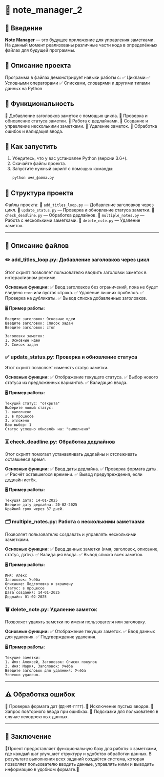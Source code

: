 # 📒 note_manager_2

## 🌟 Введение

**Note Manager** — это будущее приложение для управления заметками. На данный момент реализованы различные части кода в определённых файлах для будущей программы.

## 📝 Описание проекта

Программа в файлах демонстрирует навыки работы с: ✅ Циклами ✅ Условными операторами ✅ Списками, словарями и другими типами данных на Python



## 🎯 Функциональность

📌 Добавление заголовков заметок с помощью цикла.
📌 Проверка и обновление статуса заметки.
📌 Работа с дедлайнами.
📌 Создание и управление несколькими заметками.
📌 Удаление заметок.
📌 Обработка ошибок и валидация ввода.

## 🚀 Как запустить

1. Убедитесь, что у вас установлен Python (версии 3.6+).
2. Скачайте файлы проекта.
3. Запустите нужный скрипт с помощью команды:
   ```sh
   python имя_файла.py
   ```

## 📂 Структура проекта

Файлы проекта:
📄 `add_titles_loop.py` — Добавление заголовков через цикл.
📄 `update_status.py` — Проверка и обновление статуса заметки.
📄 `check_deadline.py` — Обработка дедлайнов.
📄 `multiple_notes.py` — Работа с несколькими заметками.
📄 `delete_note.py` — Удаление заметок.

---

## 📜 Описание файлов

### ✏️ add\_titles\_loop.py: Добавление заголовков через цикл

Этот скрипт позволяет пользователю вводить заголовки заметок в интерактивном режиме.

**Основные функции:**
✅ Ввод заголовков без ограничений, пока не будет введено `стоп` или пустая строка.
✅ Удаление лишних пробелов.
✅ Проверка на дубликаты.
✅ Вывод списка добавленных заголовков.

🖥 **Пример работы:**

```
Введите заголовок: Основные идеи
Введите заголовок: Список задач
Введите заголовок: стоп

Заголовки заметок:
1. Основные идеи
2. Список задач
```

### ✅ update\_status.py: Проверка и обновление статуса

Этот скрипт позволяет изменять статус заметки.

**Основные функции:**
✅ Отображение текущего статуса.
✅ Выбор нового статуса из предложенных вариантов.
✅ Валидация ввода.

🖥 **Пример работы:**

```
Текущий статус: "открыта"
Выберите новый статус:
1. выполнено
2. в процессе
3. отложено
Ваш выбор: 1
Статус успешно обновлён на: "выполнено"
```

### ⏳ check\_deadline.py: Обработка дедлайнов

Этот скрипт помогает устанавливать дедлайны и отслеживать оставшееся время.

**Основные функции:**
✅ Ввод даты дедлайна.
✅ Проверка формата даты.
✅ Расчёт оставшегося времени.
✅ Вывод предупреждения, если дедлайн истёк.

🖥 **Пример работы:**

```
Текущая дата: 14-01-2025
Введите дату дедлайна: 20-02-2025
Крайний срок через 37 дней.
```

### 🗂 multiple\_notes.py: Работа с несколькими заметками

Позволяет пользователю создавать и управлять несколькими заметками.

**Основные функции:**
✅ Ввод данных заметки (имя, заголовок, описание, статус, даты).
✅ Валидация ввода.
✅ Вывод списка всех заметок.

🖥 **Пример работы:**

```
Имя: Алекс
Заголовок: Учёба
Описание: Подготовка к экзамену
Статус: в процессе
Дата создания: 14-01-2025
Дедлайн: 01-02-2025
```

### 🗑 delete\_note.py: Удаление заметок

Позволяет удалять заметки по имени пользователя или заголовку.

**Основные функции:**
✅ Отображение текущих заметок.
✅ Ввод данных для удаления.
✅ Подтверждение удаления.

🖥 **Пример работы:**

```
Текущие заметки:
1. Имя: Алексей, Заголовок: Список покупок
2. Имя: Мария, Заголовок: Учёба
Введите заголовок для удаления: Учёба
Успешно удалено.
```

---

## ⚠️ Обработка ошибок

🔹 Проверка формата дат (`ДД-ММ-ГГГГ`).
🔹 Исключение пустых вводов.
🔹 Запрос повторного ввода при ошибках.
🔹 Подсказки для пользователя в случае некорректных данных.

---

## 🎉 Заключение

🚀Проект предоставляет функциональную базу для работы с заметками, где каждый шаг улучшает структуру и удобство обработки данных. В результате выполнения всех заданий создаётся система, которая позволяет пользователю вводить данные, управлять ними и выводить информацию в удобном формате.🎯

